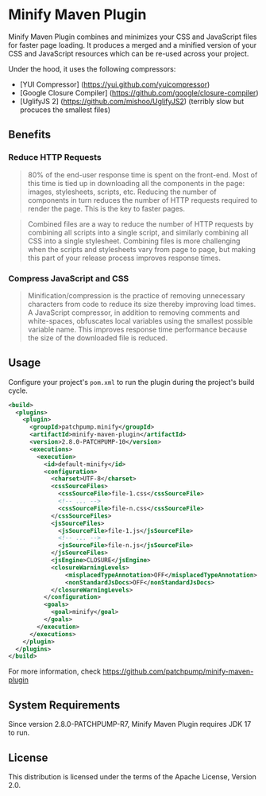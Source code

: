 # Minify Maven Plugin

Minify Maven Plugin combines and minimizes your CSS and JavaScript files for faster page loading. It produces a merged and a minified version of your CSS and JavaScript resources which can be re-used across your project.

Under the hood, it uses the following compressors:

- [YUI Compressor] (https://yui.github.com/yuicompressor)
- [Google Closure Compiler] (https://github.com/google/closure-compiler)
- [UglifyJS 2] (https://github.com/mishoo/UglifyJS2) (terribly slow but procuces the smallest files)

## Benefits

### Reduce HTTP Requests

> 80% of the end-user response time is spent on the front-end. Most of this time is tied up in downloading all the components in the page: images, stylesheets, scripts, etc. Reducing the number of components in turn reduces the number of HTTP requests required to render the page. This is the key to faster pages.

> Combined files are a way to reduce the number of HTTP requests by combining all scripts into a single script, and similarly combining all CSS into a single stylesheet. Combining files is more challenging when the scripts and stylesheets vary from page to page, but making this part of your release process improves response times.

### Compress JavaScript and CSS

> Minification/compression is the practice of removing unnecessary characters from code to reduce its size thereby improving load times. A JavaScript compressor, in addition to removing comments and white-spaces, obfuscates local variables using the smallest possible variable name. This improves response time performance because the size of the downloaded file is reduced.

## Usage

Configure your project's `pom.xml` to run the plugin during the project's build cycle.

```xml
<build>
  <plugins>
    <plugin>
      <groupId>patchpump.minify</groupId>
      <artifactId>minify-maven-plugin</artifactId>
      <version>2.8.0-PATCHPUMP-10</version>
      <executions>
        <execution>
          <id>default-minify</id>
          <configuration>
            <charset>UTF-8</charset>
            <cssSourceFiles>
              <cssSourceFile>file-1.css</cssSourceFile>
              <!-- ... -->
              <cssSourceFile>file-n.css</cssSourceFile>
            </cssSourceFiles>
            <jsSourceFiles>
              <jsSourceFile>file-1.js</jsSourceFile>
              <!-- ... -->
              <jsSourceFile>file-n.js</jsSourceFile>
            </jsSourceFiles>
            <jsEngine>CLOSURE</jsEngine>
            <closureWarningLevels>
                <misplacedTypeAnnotation>OFF</misplacedTypeAnnotation>
                <nonStandardJsDocs>OFF</nonStandardJsDocs>
            </closureWarningLevels>
          </configuration>
          <goals>
            <goal>minify</goal>
          </goals>
        </execution>
      </executions>
    </plugin>
  </plugins>
</build>
```

For more information, check https://github.com/patchpump/minify-maven-plugin

## System Requirements
  
Since version 2.8.0-PATCHPUMP-R7, Minify Maven Plugin requires JDK 17 to run.

## License

This distribution is licensed under the terms of the Apache License, Version 2.0.
